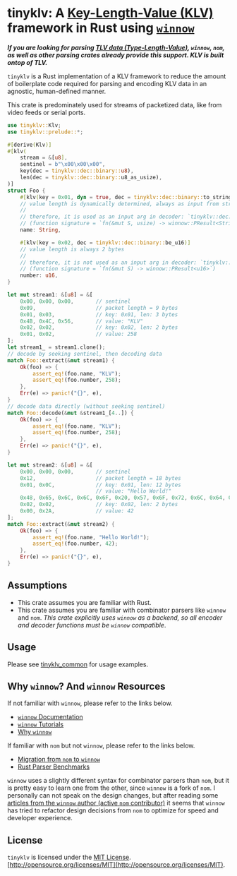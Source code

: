 # tinyklv: A [Key-Length-Value (KLV)](https://en.wikipedia.org/wiki/KLV) framework in Rust using [`winnow`](https://crates.io/crates/winnow)

***If you are looking for parsing [TLV data (Type-Length-Value)](https://en.wikipedia.org/wiki/Type%E2%80%93length%E2%80%93value), `winnow`, `nom`, as well as other parsing crates already provide this support. KLV is built ontop of TLV.***

`tinyklv` is a Rust implementation of a KLV framework to reduce the amount of boilerplate code required for parsing and encoding KLV data in an agnostic, human-defined manner.

This crate is predominately used for streams of packetized data, like from video feeds or serial ports.
 <!-- Options for handling streams of partial packets is supported. TODO: implement this before adding to README -->

```rust
use tinyklv::Klv;
use tinyklv::prelude::*;

#[derive(Klv)]
#[klv(
    stream = &[u8],
    sentinel = b"\x00\x00\x00",
    key(dec = tinyklv::dec::binary::u8),
    len(dec = tinyklv::dec::binary::u8_as_usize),
)]
struct Foo {
    #[klv(key = 0x01, dyn = true, dec = tinyklv::dec::binary::to_string)]
    // value length is dynamically determined, always as input from stream
    // 
    // therefore, it is used as an input arg in decoder: `tinyklv::dec::binary::to_string`
    // (function signature = `fn(&mut S, usize) -> winnow::PResult<String>`)
    name: String,

    #[klv(key = 0x02, dec = tinyklv::dec::binary::be_u16)]
    // value length is always 2 bytes
    // 
    // therefore, it is not used as an input arg in decoder: `tinyklv::dec::binary::be_u16`
    // (function signature = `fn(&mut S) -> winnow::PResult<u16>`)
    number: u16,
}

let mut stream1: &[u8] = &[
    0x00, 0x00, 0x00,       // sentinel
    0x09,                   // packet length = 9 bytes
    0x01, 0x03,             // key: 0x01, len: 3 bytes
    0x4B, 0x4C, 0x56,       // value: "KLV"
    0x02, 0x02,             // key: 0x02, len: 2 bytes
    0x01, 0x02,             // value: 258
];
let stream1_ = stream1.clone();
// decode by seeking sentinel, then decoding data
match Foo::extract(&mut stream1) {
    Ok(foo) => {
        assert_eq!(foo.name, "KLV");
        assert_eq!(foo.number, 258);
    },
    Err(e) => panic!("{}", e),
}
// decode data directly (without seeking sentinel)
match Foo::decode(&mut &stream1_[4..]) {
    Ok(foo) => {
        assert_eq!(foo.name, "KLV");
        assert_eq!(foo.number, 258);
    },
    Err(e) => panic!("{}", e),
}

let mut stream2: &[u8] = &[
    0x00, 0x00, 0x00,       // sentinel
    0x12,                   // packet length = 18 bytes
    0x01, 0x0C,             // key: 0x01, len: 12 bytes
                            // value: "Hello World!"
    0x48, 0x65, 0x6C, 0x6C, 0x6F, 0x20, 0x57, 0x6F, 0x72, 0x6C, 0x64, 0x21,
    0x02, 0x02,             // key: 0x02, len: 2 bytes
    0x00, 0x2A,             // value: 42
];
match Foo::extract(&mut stream2) {
    Ok(foo) => {
        assert_eq!(foo.name, "Hello World!");
        assert_eq!(foo.number, 42);
    },
    Err(e) => panic!("{}", e),
}
```

## Assumptions

* This crate assumes you are familiar with Rust.
* This crate assumes you are familiar with combinator parsers like `winnow` and `nom`. *This crate explicitly uses `winnow` as a backend, so all encoder and decoder functions must be `winnow` compatible*.

## Usage

Please see [tinyklv_common](../tinyklv_common/) for usage examples.

## Why `winnow`? And `winnow` Resources

If not familiar with `winnow`, please refer to the links below.

* [`winnow` Documentation](https://docs.rs/winnow/latest/winnow/)
* [`winnow` Tutorials](https://docs.rs/winnow/latest/winnow/_tutorial/index.html)
* [Why `winnow`](https://docs.rs/winnow/latest/winnow/_topic/why/index.html)

If familiar with `nom` but not `winnow`, please refer to the links below.

* [Migration from `nom` to `winnow`](https://docs.rs/winnow/latest/winnow/_topic/nom/index.html)
* [Rust Parser Benchmarks](https://github.com/rosetta-rs/parse-rosetta-rs/tree/main/examples)

`winnow` uses a slightly different syntax for combinator parsers than `nom`, but it is pretty easy to learn one from the other, since `winnow` is a fork of `nom`. I personally can not speak on the design changes, but after reading some [articles from the `winnow` author (active `nom` contributor)](https://epage.github.io/blog/2023/07/winnow-0-5-the-fastest-rust-parser-combinator-library/) it seems that `winnow` has tried to refactor design decisions from `nom` to optimize for speed and developer experience.

## License

`tinyklv` is licensed under the [MIT License](./LICENSE). [http://opensource.org/licenses/MIT](http://opensource.org/licenses/MIT).
